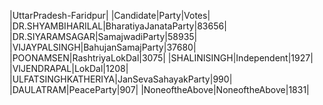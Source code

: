  
|UttarPradesh-Faridpur|
|Candidate|Party|Votes|
|DR.SHYAMBIHARILAL|BharatiyaJanataParty|83656|
|DR.SIYARAMSAGAR|SamajwadiParty|58935|
|VIJAYPALSINGH|BahujanSamajParty|37680|
|POONAMSEN|RashtriyaLokDal|3075|
|SHALINISINGH|Independent|1927|
|VIJENDRAPAL|LokDal|1208|
|ULFATSINGHKATHERIYA|JanSevaSahayakParty|990|
|DAULATRAM|PeaceParty|907|
|NoneoftheAbove|NoneoftheAbove|1831|
